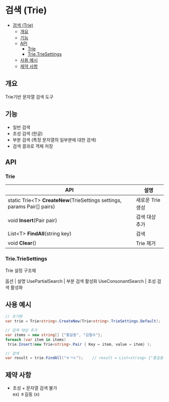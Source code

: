 # 검색 (Trie)
- [검색 (Trie)](#검색-trie)
  - [개요](#개요)
  - [기능](#기능)
  - [API](#api)
    - [Trie](#trie)
    - [Trie.TrieSettings](#trietriesettings)
  - [사용 예시](#사용-예시)
  - [제약 사항](#제약-사항)

## 개요
Trie기반 문자열 검색 도구
## 기능
- 일반 검색
- 초성 검색 (한글)
- 부분 검색 (특정 문자열의 일부분에 대한 검색)
- 검색 결과로 객체 저장
## API
### Trie
API | 설명
--- | ---
static Trie\<T> **CreateNew**(TrieSettings settings, params Pair[] pairs) | 새로운 Trie 생성
void **Insert**(Pair pair) | 검색 대상 추가
List\<T> **FindAll**(string key) | 검색
void **Clear**() | Trie 제거
### Trie.TrieSettings
Trie 설정 구조체

옵션 | 설명
UsePartialSearch | 부분 검색 활성화
UseConsonantSearch | 초성 검색 활성화

## 사용 예시
``` csharp
// 초기화
var trie = Trie<string>.CreateNew(Trie<string>.TrieSettings.Default);

// 검색 대상 추가
var items = new string[] {"홍길동", "김철수"};
foreach (var item in items)
 trie.Insert(new Trie<string>.Pair { Key = item, value = item} );

// 검색
var result = trie.FindAll("ㅎㄱㄷ");    // result = List<string> {"홍길동"};
```

## 제약 사항
- 초성 + 문자열 검색 불가  
ex) ㅎ길동 (x)